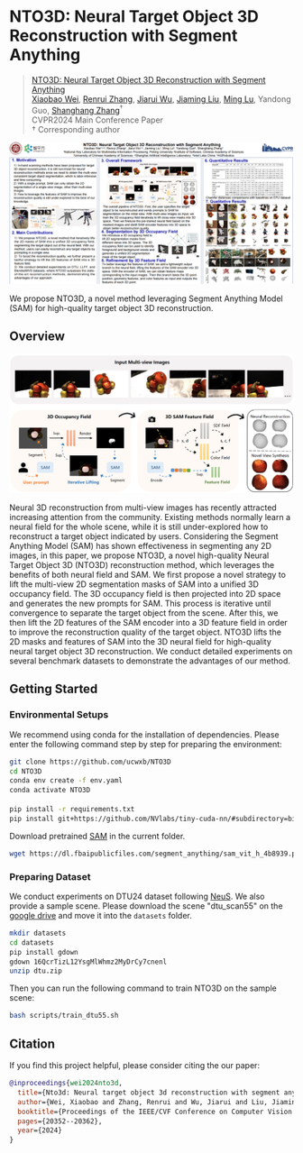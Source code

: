 # NTO3D: Neural Target Object 3D Reconstruction with Segment Anything

> [NTO3D: Neural Target Object 3D Reconstruction with Segment Anything](http://openaccess.thecvf.com/content/CVPR2024/papers/Wei_NTO3D_Neural_Target_Object_3D_Reconstruction_with_Segment_Anything_CVPR_2024_paper.pdf)  
> [Xiaobao Wei](https://ucwxb.github.io/), [Renrui Zhang](https://zrrskywalker.github.io/), [Jiarui Wu](https://gnwekge78707.github.io/), [Jiaming Liu](https://liujiaming1996.github.io/), [Ming Lu](https://lu-m13.github.io/), Yandong Guo, [Shanghang Zhang](https://www.shanghangzhang.com/)$^\dagger$  
> CVPR2024 Main Conference Paper  
> $\dagger$ Corresponding author

<p align='center'>
  <img src='static/poster.png' width='1000'/>
</p>

We propose NTO3D, a novel method leveraging Segment Anything Model (SAM) for high-quality target object 3D reconstruction.


## Overview
<p align='center'>
  <img src='static/NTO3D.png' width='1000'/>
</p>

Neural 3D reconstruction from multi-view images has recently attracted increasing attention from the community. Existing methods normally learn a neural field for the whole scene, while it is still under-explored how to reconstruct a target object indicated by users. Considering the Segment Anything Model (SAM) has shown effectiveness in segmenting any 2D images, in this paper, we propose NTO3D, a novel high-quality Neural Target Object 3D (NTO3D) reconstruction method, which leverages the benefits of both neural field and SAM. We first propose a novel strategy to lift the multi-view 2D segmentation masks of SAM into a unified 3D occupancy field. The 3D occupancy field is then projected into 2D space and generates the new prompts for SAM. This process is iterative until convergence to separate the target object from the scene. After this, we then lift the 2D features of the SAM encoder into a 3D feature field in order to improve the reconstruction quality of the target object. NTO3D lifts the 2D masks and features of SAM into the 3D neural field for high-quality neural target object 3D reconstruction. We conduct detailed experiments on several benchmark datasets to demonstrate the advantages of our method.

## Getting Started

### Environmental Setups
We recommend using conda for the installation of dependencies. Please enter the following command step by step for preparing the environment:

```bash
git clone https://github.com/ucwxb/NTO3D
cd NTO3D
conda env create -f env.yaml
conda activate NTO3D

pip install -r requirements.txt
pip install git+https://github.com/NVlabs/tiny-cuda-nn/#subdirectory=bindings/torch
```

Download pretrained [SAM](https://dl.fbaipublicfiles.com/segment_anything/sam_vit_h_4b8939.pth) in the current folder. 

```bash
wget https://dl.fbaipublicfiles.com/segment_anything/sam_vit_h_4b8939.pth
```

### Preparing Dataset
We conduct experiments on DTU24 dataset following [NeuS](https://lingjie0206.github.io/papers/NeuS/). We also provide a sample scene. Please download the scene "dtu_scan55" on the [google drive](https://drive.google.com/file/d/16QcrTizL12YsgMlWhmz2MyDrCy7cnenl/view?usp=sharing) and move it into the `datasets` folder. 

```bash
mkdir datasets
cd datasets
pip install gdown
gdown 16QcrTizL12YsgMlWhmz2MyDrCy7cnenl
unzip dtu.zip
```

Then you can run the following command to train NTO3D on the sample scene:

```bash
bash scripts/train_dtu55.sh
```

## Citation

If you find this project helpful, please consider citing the our paper:

```bibtex
@inproceedings{wei2024nto3d,
  title={Nto3d: Neural target object 3d reconstruction with segment anything},
  author={Wei, Xiaobao and Zhang, Renrui and Wu, Jiarui and Liu, Jiaming and Lu, Ming and Guo, Yandong and Zhang, Shanghang},
  booktitle={Proceedings of the IEEE/CVF Conference on Computer Vision and Pattern Recognition},
  pages={20352--20362},
  year={2024}
}
```